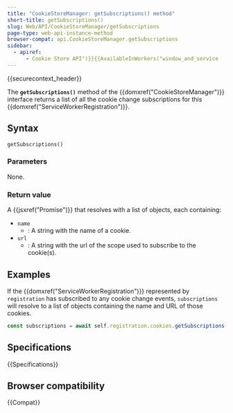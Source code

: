 ```yaml
---
title: "CookieStoreManager: getSubscriptions() method"
short-title: getSubscriptions()
slug: Web/API/CookieStoreManager/getSubscriptions
page-type: web-api-instance-method
browser-compat: api.CookieStoreManager.getSubscriptions
sidebar:
  - apiref:
      - Cookie Store API")}}{{AvailableInWorkers("window_and_service
---
```


{{securecontext_header}}

The **`getSubscriptions()`** method of the {{domxref("CookieStoreManager")}} interface returns a list of all the cookie change subscriptions for this {{domxref("ServiceWorkerRegistration")}}.

## Syntax

```js-nolint
getSubscriptions()
```

### Parameters

None.

### Return value

A {{jsxref("Promise")}} that resolves with a list of objects, each containing:

- `name`
  - : A string with the name of a cookie.
- `url`
  - : A string with the url of the scope used to subscribe to the cookie(s).

## Examples

If the {{domxref("ServiceWorkerRegistration")}} represented by `registration` has subscribed to any cookie change events, `subscriptions` will resolve to a list of objects containing the name and URL of those cookies.

```js
const subscriptions = await self.registration.cookies.getSubscriptions();
```

## Specifications

{{Specifications}}

## Browser compatibility

{{Compat}}
